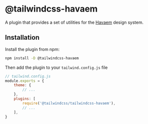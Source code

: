 # @tailwindcss-havaem

A plugin that provides a set of utilities for the [Havaem](https://havaem.com) design system.

## Installation

Install the plugin from npm:

```sh
npm install -D @tailwindcss-havaem
```

Then add the plugin to your `tailwind.config.js` file

```js
// tailwind.config.js
module.exports = {
    theme: {
        // ...
    },
    plugins: [
        require('@tailwindcss/tailwindcss-havaem'),
        // ...
    ],
}
```
